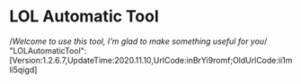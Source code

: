 # LOL Automatic Tool
/*Welcome to use this tool, I'm glad to make something useful for you*/
"LOLAutomaticTool":[Version:1.2.6.7,UpdateTime:2020.11.10,UrlCode:inBrYi9romf;OldUrlCode:ii1mli5qigd]
